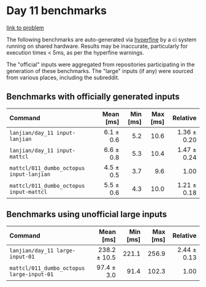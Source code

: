 # Day 11 benchmarks

[link to problem](http://adventofcode.com/2021/day/11)

The following benchmarks are auto-generated via [hyperfine](https://github.com/sharkdp/hyperfine) by a ci system running on shared hardware. Results may be inaccurate, particularly for execution times < 5ms, as per the hyperfine warnings.

The "official" inputs were aggregated from repositories participating in the generation of these benchmarks. The "large" inputs (if any) were sourced from various places, including the subreddit.

## Benchmarks with officially generated inputs
| Command | Mean [ms] | Min [ms] | Max [ms] | Relative |
|:---|---:|---:|---:|---:|
| `lanjian/day_11 input-lanjian` | 6.1 ± 0.6 | 5.2 | 10.6 | 1.36 ± 0.20 |
| `lanjian/day_11 input-mattcl` | 6.6 ± 0.8 | 5.3 | 10.4 | 1.47 ± 0.24 |
| `mattcl/011_dumbo_octopus input-lanjian` | 4.5 ± 0.5 | 3.7 | 9.6 | 1.00 |
| `mattcl/011_dumbo_octopus input-mattcl` | 5.5 ± 0.6 | 4.3 | 10.0 | 1.21 ± 0.18 |
## Benchmarks using unofficial large inputs
| Command | Mean [ms] | Min [ms] | Max [ms] | Relative |
|:---|---:|---:|---:|---:|
| `lanjian/day_11 large-input-01` | 238.2 ± 10.5 | 221.1 | 256.9 | 2.44 ± 0.13 |
| `mattcl/011_dumbo_octopus large-input-01` | 97.4 ± 3.0 | 91.4 | 102.3 | 1.00 |

